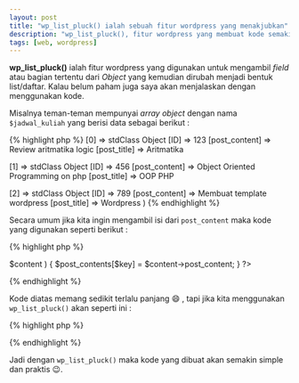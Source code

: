 ```yaml
---
layout: post
title: "wp_list_pluck() ialah sebuah fitur wordpress yang menakjubkan"
description: "wp_list_pluck(), fitur wordpress yang membuat kode semakin simple."
tags: [web, wordpress]
---
```


**wp_list_pluck()** ialah fitur wordpress yang digunakan untuk mengambil _field_ atau bagian tertentu dari _Object_ yang kemudian dirubah menjadi bentuk list/daftar.
Kalau belum paham juga saya akan menjalaskan dengan menggunakan kode.

Misalnya teman-teman mempunyai _array_ _object_ dengan nama `$jadwal_kuliah` yang berisi data sebagai berikut :

{% highlight php %}
[0] => stdClass Object
	[ID] => 123
	[post_content] => Review aritmatika logic
	[post_title] => Aritmatika

[1] => stdClass Object
	[ID] => 456
	[post_content] => Object Oriented Programming on php
	[post_title] => OOP PHP

[2] => stdClass Object
	[ID] => 789
	[post_content] => Membuat template wordpress
	[post_title] => Wordpress
	)
{% endhighlight %}

Secara umum jika kita ingin mengambil isi dari `post_content` maka kode yang digunakan seperti berikut :

{% highlight php %}
<?php
$post_contents = array();
foreach ( $jadwal_kuliah as $key => $content ) {
    $post_contents[$key] = $content->post_content;
}
?>
{% endhighlight %}

Kode diatas memang sedikit terlalu panjang :smile: , tapi jika kita menggunakan `wp_list_pluck()` akan seperti ini :

{% highlight php %}
<?php
$post_contents = wp_list_pluck($jadwal_kuliah, 'post_content');
?>
{% endhighlight %}

Jadi dengan `wp_list_pluck()` maka kode yang dibuat akan semakin simple dan praktis :wink:.
